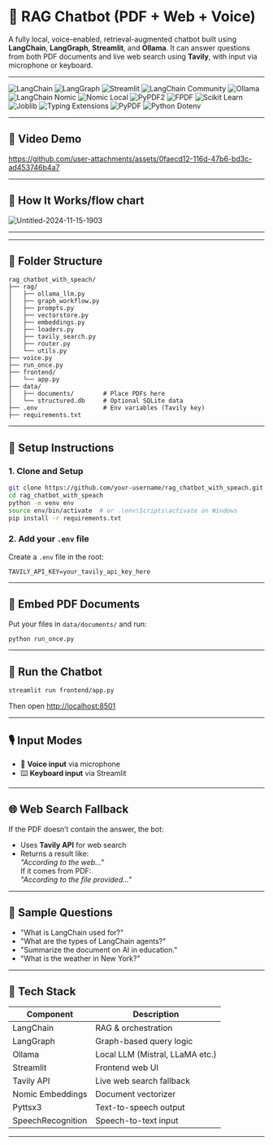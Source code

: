 # 🧠  RAG Chatbot (PDF + Web + Voice) # 

A fully local, voice-enabled, retrieval-augmented chatbot built using **LangChain**, **LangGraph**, **Streamlit**, and **Ollama**. It can answer questions from both PDF documents and live web search using **Tavily**, with input via microphone or keyboard.

---


![LangChain](https://img.shields.io/badge/LangChain-0.3%2B-2ca5a5?logo=langchain&logoColor=white)
![LangGraph](https://img.shields.io/badge/LangGraph-0.0.x-ffb347?logo=python&logoColor=white)
![Streamlit](https://img.shields.io/badge/Streamlit-1.0%2B-ff4b4b?logo=streamlit&logoColor=white)
![LangChain Community](https://img.shields.io/badge/langchain--community-Active-blueviolet)
![Ollama](https://img.shields.io/badge/Ollama-Local%20LLM%20Server-272727?logo=llama&logoColor=white)
![LangChain Nomic](https://img.shields.io/badge/langchain--nomic-Integrated-8a2be2)
![Nomic Local](https://img.shields.io/badge/nomic%5Blocal%5D-Vector%20Embedding-593196)
![PyPDF2](https://img.shields.io/badge/PyPDF2-3.0%2B-3776ab?logo=python&logoColor=white)
![FPDF](https://img.shields.io/badge/FPDF-PDF%20Generator-007acc?logo=python&logoColor=white)
![Scikit Learn](https://img.shields.io/badge/scikit--learn-1.3%2B-f7931e?logo=scikit-learn&logoColor=white)
![Joblib](https://img.shields.io/badge/Joblib-Cache%20and%20Parallelism-blue?logo=python&logoColor=white)
![Typing Extensions](https://img.shields.io/badge/typing--extensions-Backport-green?logo=python&logoColor=white)
![PyPDF](https://img.shields.io/badge/pypdf-3.0%2B-008080?logo=python&logoColor=white)
![Python Dotenv](https://img.shields.io/badge/python--dotenv-Env%20Management-lightgrey?logo=python&logoColor=white)

---

## 🎥 Video Demo



https://github.com/user-attachments/assets/0faecd12-116d-47b6-bd3c-ad453746b4a7



---

## 🧠 How It Works/flow chart

![Untitled-2024-11-15-1903](https://github.com/user-attachments/assets/9aade3aa-8887-4908-828f-575de3f00fc0)


---
---

## 📁 Folder Structure

```
rag_chatbot_with_speach/
├── rag/
│   ├── ollama_llm.py
│   ├── graph_workflow.py
│   ├── prompts.py
│   ├── vectorstore.py
│   ├── embeddings.py
│   ├── loaders.py
│   ├── tavily_search.py
│   ├── router.py
│   └── utils.py
├── voice.py
├── run_once.py
├── frontend/
│   └── app.py
├── data/
│   ├── documents/        # Place PDFs here
│   └── structured.db     # Optional SQLite data
├── .env                  # Env variables (Tavily key)
├── requirements.txt
```

---

## 🔧 Setup Instructions

### 1. Clone and Setup

```bash
git clone https://github.com/your-username/rag_chatbot_with_speach.git
cd rag_chatbot_with_speach
python -m venv env
source env/bin/activate  # or .\env\Scripts\activate on Windows
pip install -r requirements.txt
```

### 2. Add your `.env` file

Create a `.env` file in the root:

```env
TAVILY_API_KEY=your_tavily_api_key_here
```

---

## 📄 Embed PDF Documents

Put your files in `data/documents/` and run:

```bash
python run_once.py
```

---

## 💬 Run the Chatbot

```bash
streamlit run frontend/app.py
```

Then open [http://localhost:8501](http://localhost:8501)

---

## 🎙 Input Modes

- 🎤 **Voice input** via microphone
- ⌨️ **Keyboard input** via Streamlit

---

## 🌐 Web Search Fallback

If the PDF doesn’t contain the answer, the bot:
- Uses **Tavily API** for web search
- Returns a result like:  
  *"According to the web..."*  
If it comes from PDF:  
  *"According to the file provided..."*

---


## 🧪 Sample Questions 

- "What is LangChain used for?"
- "What are the types of LangChain agents?"
- "Summarize the document on AI in education."
- "What is the weather in New York?"

---


## 🧰 Tech Stack

| Component         | Description                      |
|------------------|----------------------------------|
| LangChain        | RAG & orchestration              |
| LangGraph        | Graph-based query logic          |
| Ollama           | Local LLM (Mistral, LLaMA etc.)  |
| Streamlit        | Frontend web UI                  |
| Tavily API       | Live web search fallback         |
| Nomic Embeddings | Document vectorizer              |
| Pyttsx3          | Text-to-speech output            |
| SpeechRecognition| Speech-to-text input             |

---
